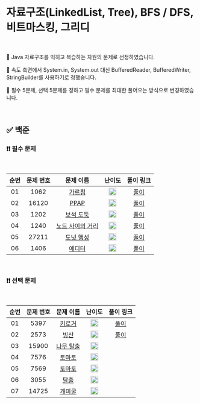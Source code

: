# 자료구조(LinkedList, Tree), BFS / DFS, 비트마스킹, 그리디

<br/>

📌 Java 자료구조를 익히고 복습하는 차원의 문제로 선정하였습니다.

📌 속도 측면에서 System.in, System.out 대신 BufferedReader, BufferedWriter, StringBuilder를 사용하기로 정했습니다.

📌 필수 5문제, 선택 5문제를 정하고 필수 문제를 최대한 풀어오는 방식으로 변경하였습니다.

<br/>

## ✅ 백준

### ❗❗ 필수 문제

<br/>

순번 | 문제 번호 | 문제 이름 | 난이도 | 풀이 링크
:---: | :---: | :---: | :---: | :---: 
01 | 1062 | [가르침](https://www.acmicpc.net/problem/1062) | <img src="https://static.solved.ac/tier_small/12.svg" width=20px> | [풀이](https://github.com/psj98/Java_Study_Coding_18/blob/main/study/src/study_230215/problemset/boj_1062_2.java)
02 | 16120 | [PPAP](https://www.acmicpc.net/problem/16120) | <img src="https://static.solved.ac/tier_small/12.svg" width=20px> | [풀이](https://github.com/psj98/Java_Study_Coding_18/blob/main/study/src/study_230215/problemset/boj_16120.java)
03 | 1202 | [보석 도둑](https://www.acmicpc.net/problem/1202) | <img src="https://static.solved.ac/tier_small/14.svg" width=20px> | [풀이](https://github.com/psj98/Java_Study_Coding_18/blob/main/study/src/study_230215/problemset/boj_1202.java)
04 | 1240 | [노드 사이의 거리](https://www.acmicpc.net/problem/1240) | <img src="https://static.solved.ac/tier_small/11.svg" width=20px> | [풀이](https://github.com/psj98/Java_Study_Coding_18/blob/main/study/src/study_230215/problemset/boj_1240_3.java)
05 | 27211 | [도넛 행성](https://www.acmicpc.net/problem/27211) | <img src="https://static.solved.ac/tier_small/11.svg" width=20px> | [풀이](https://github.com/psj98/Java_Study_Coding_18/blob/main/study/src/study_230215/problemset/boj_27211.java)
06 | 1406 | [에디터](https://www.acmicpc.net/problem/1406) | <img src="https://static.solved.ac/tier_small/9.svg" width=20px> | [풀이](https://github.com/psj98/Java_Study_Coding_18/blob/main/study/src/study_230215/problemset/boj_1406_1.java)


<br/>

### ❗❗ 선택 문제

<br/>

순번 | 문제 번호 | 문제 이름 | 난이도 | 풀이 링크
:---: | :---: | :---: | :---: | :---: 
01 | 5397 | [키로거](https://www.acmicpc.net/problem/5397) | <img src="https://static.solved.ac/tier_small/9.svg" width=20px> | [풀이](https://github.com/psj98/Java_Study_Coding_18/blob/main/study/src/study_230215/problemset/boj_5397.java)
02 | 2573 | [빙산](https://www.acmicpc.net/problem/2573) | <img src="https://static.solved.ac/tier_small/12.svg" width=20px> | [풀이](https://github.com/psj98/Java_Study_Coding_18/blob/main/study/src/study_230215/problemset/boj_2573.java)
03 | 15900 | [나무 탈출](https://www.acmicpc.net/problem/15900) | <img src="https://static.solved.ac/tier_small/10.svg" width=20px> | []()
04 | 7576 | [토마토](https://www.acmicpc.net/problem/7576) | <img src="https://static.solved.ac/tier_small/11.svg" width=20px> | []()
05 | 7569 | [토마토](https://www.acmicpc.net/problem/7569) | <img src="https://static.solved.ac/tier_small/11.svg" width=20px> | []()
06 | 3055 | [탈출](https://www.acmicpc.net/problem/3055) | <img src="https://static.solved.ac/tier_small/12.svg" width=20px> | []()
07 | 14725 | [개미굴](https://www.acmicpc.net/problem/14725) | <img src="https://static.solved.ac/tier_small/13.svg" width=20px> | []()